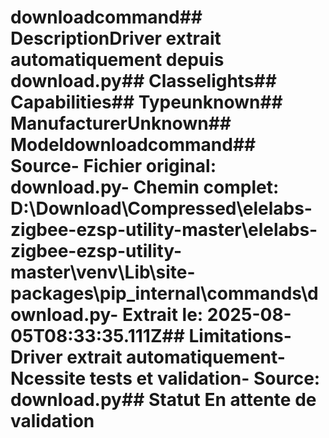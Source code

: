 # downloadcommand##  DescriptionDriver extrait automatiquement depuis download.py##  Classelights##  Capabilities##  Typeunknown##  ManufacturerUnknown##  Modeldownloadcommand##  Source- **Fichier original**: download.py- **Chemin complet**: D:\Download\Compressed\elelabs-zigbee-ezsp-utility-master\elelabs-zigbee-ezsp-utility-master\venv\Lib\site-packages\pip\_internal\commands\download.py- **Extrait le**: 2025-08-05T08:33:35.111Z##  Limitations- Driver extrait automatiquement- Ncessite tests et validation- Source: download.py##  Statut En attente de validation